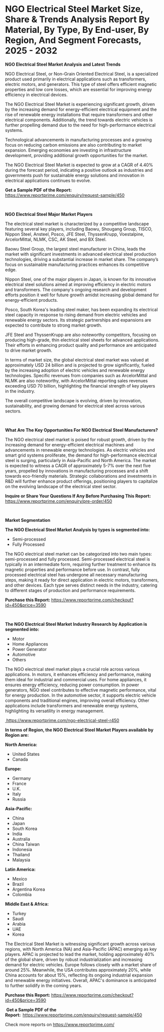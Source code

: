 <p><h1>NGO Electrical Steel Market Size, Share & Trends Analysis Report By Material, By Type, By End-user, By Region, And Segment Forecasts, 2025 - 2032</h1></p><p><strong>NGO Electrical Steel Market Analysis and Latest Trends</strong></p>
<p><p>NGO Electrical Steel, or Non-Grain Oriented Electrical Steel, is a specialized product used primarily in electrical applications such as transformers, electric motors, and generators. This type of steel offers efficient magnetic properties and low core losses, which are essential for improving energy efficiency in electrical devices. </p><p>The NGO Electrical Steel Market is experiencing significant growth, driven by the increasing demand for energy-efficient electrical equipment and the rise of renewable energy installations that require transformers and other electrical components. Additionally, the trend towards electric vehicles is further propelling demand due to the need for high-performance electrical systems.</p><p>Technological advancements in manufacturing processes and a growing focus on reducing carbon emissions are also contributing to market expansion. Emerging economies are investing in infrastructure development, providing additional growth opportunities for the market. </p><p>The NGO Electrical Steel Market is expected to grow at a CAGR of 4.40% during the forecast period, indicating a positive outlook as industries and governments push for sustainable energy solutions and innovation in electrical applications continues to evolve.</p></p>
<p><strong>Get a Sample PDF of the Report:&nbsp;</strong> <a href="https://www.reportprime.com/enquiry/request-sample/450?utm_campaign=2281&utm_medium=2&utm_source=Github&utm_content=ia&utm_term=18032025&utm_id=ngo-electrical-steel">https://www.reportprime.com/enquiry/request-sample/450</a></p>
<p>&nbsp;</p>
<p><strong>NGO Electrical Steel Major Market Players</strong></p>
<p><p>The electrical steel market is characterized by a competitive landscape featuring several key players, including Baowu, Shougang Group, TISCO, Nippon Steel, Ansteel, Posco, JFE Steel, ThyssenKrupp, Voestalpine, ArcelorMittal, NLMK, CSC, AK Steel, and BX Steel. </p><p>Baowu Steel Group, the largest steel manufacturer in China, leads the market with significant investments in advanced electrical steel production technologies, driving a substantial increase in market share. The company’s focus on sustainable manufacturing practices enhances its competitive edge.</p><p>Nippon Steel, one of the major players in Japan, is known for its innovative electrical steel solutions aimed at improving efficiency in electric motors and transformers. The company's ongoing research and development efforts position it well for future growth amidst increasing global demand for energy-efficient products.</p><p>Posco, South Korea's leading steel maker, has been expanding its electrical steel capacity in response to rising demand from electric vehicles and renewable energy sectors. Its strategic partnerships and expansions are expected to contribute to strong market growth.</p><p>JFE Steel and ThyssenKrupp are also noteworthy competitors, focusing on producing high-grade, thin electrical steel sheets for advanced applications. Their efforts in enhancing product quality and performance are anticipated to drive market growth.</p><p>In terms of market size, the global electrical steel market was valued at approximately USD 24 billion and is projected to grow significantly, fueled by the increasing adoption of electric vehicles and renewable energy technologies. Specific revenues from companies such as ArcelorMittal and NLMK are also noteworthy, with ArcelorMittal reporting sales revenues exceeding USD 70 billion, highlighting the financial strength of key players in the industry. </p><p>The overall competitive landscape is evolving, driven by innovation, sustainability, and growing demand for electrical steel across various sectors.</p></p>
<p>&nbsp;</p>
<p><strong>What Are The Key Opportunities For NGO Electrical Steel Manufacturers?</strong></p>
<p><p>The NGO electrical steel market is poised for robust growth, driven by the increasing demand for energy-efficient electrical machines and advancements in renewable energy technologies. As electric vehicles and smart grid systems proliferate, the demand for high-performance electrical steel is surging, particularly in Asia-Pacific and North America. The market is expected to witness a CAGR of approximately 5-7% over the next five years, propelled by innovations in manufacturing processes and a shift towards eco-friendly materials. Strategic collaborations and investments in R&D will further enhance product offerings, positioning players to capitalize on the evolving landscape of the electrical steel sector.</p></p>
<p><strong>Inquire or Share Your Questions If Any Before Purchasing This Report:</strong> <a href="https://www.reportprime.com/enquiry/pre-order/450?utm_campaign=2281&utm_medium=2&utm_source=Github&utm_content=ia&utm_term=18032025&utm_id=ngo-electrical-steel">https://www.reportprime.com/enquiry/pre-order/450</a></p>
<p>&nbsp;</p>
<p><strong>Market Segmentation</strong></p>
<p><strong>The NGO Electrical Steel Market Analysis by types is segmented into:</strong></p>
<p><ul><li>Semi-processed</li><li>Fully Processed</li></ul></p>
<p><p>The NGO electrical steel market can be categorized into two main types: semi-processed and fully processed. Semi-processed electrical steel is typically in an intermediate form, requiring further treatment to enhance its magnetic properties and performance before use. In contrast, fully processed electrical steel has undergone all necessary manufacturing steps, making it ready for direct application in electric motors, transformers, and other devices. Each type serves distinct needs in the industry, catering to different stages of production and performance requirements.</p></p>
<p><strong>Purchase this Report:&nbsp;</strong><a href="https://www.reportprime.com/checkout?id=450&price=3590&utm_campaign=2281&utm_medium=2&utm_source=Github&utm_content=ia&utm_term=18032025&utm_id=ngo-electrical-steel">https://www.reportprime.com/checkout?id=450&price=3590</a></p>
<p>&nbsp;</p>
<p><strong>The NGO Electrical Steel Market Industry Research by Application is segmented into:</strong></p>
<p><ul><li>Motor</li><li>Home Appliances</li><li>Power Generator</li><li>Automotive</li><li>Others</li></ul></p>
<p><p>The NGO electrical steel market plays a crucial role across various applications. In motors, it enhances efficiency and performance, making them ideal for industrial and commercial uses. For home appliances, it ensures energy efficiency, reducing power consumption. In power generators, NGO steel contributes to effective magnetic performance, vital for energy production. In the automotive sector, it supports electric vehicle components and traditional engines, improving overall efficiency. Other applications include transformers and renewable energy systems, highlighting its versatility in energy management.</p></p>
<p><a href="https://www.reportprime.com/ngo-electrical-steel-r450?utm_campaign=2281&utm_medium=2&utm_source=Github&utm_content=ia&utm_term=18032025&utm_id=ngo-electrical-steel">&nbsp;https://www.reportprime.com/ngo-electrical-steel-r450</a></p>
<p><strong>In terms of Region, the NGO Electrical Steel Market Players available by Region are:</strong></p>
<p>
    <p> <strong> North America: </strong>
        <ul>
            <li>United States</li>
            <li>Canada</li>
        </ul>
        </p> 
    <p> <strong> Europe: </strong>
        <ul>
            <li>Germany</li>
            <li>France</li>
            <li>U.K.</li>
            <li>Italy</li>
            <li>Russia</li>
        </ul>
        </p> 
    <p> <strong> Asia-Pacific: </strong>
        <ul>
            <li>China</li>
            <li>Japan</li>
            <li>South Korea</li>
            <li>India</li>
            <li>Australia</li>
            <li>China Taiwan</li>
            <li>Indonesia</li>
            <li>Thailand</li>
            <li>Malaysia</li>
        </ul>
        </p> 
    <p> <strong> Latin America: </strong>
        <ul>
            <li>Mexico</li>
            <li>Brazil</li>
            <li>Argentina Korea</li>
            <li>Colombia</li>
        </ul>
        </p> 
    <p> <strong> Middle East & Africa: </strong>
        <ul>
            <li>Turkey</li>
            <li>Saudi</li>
            <li>Arabia</li>
            <li>UAE</li>
            <li>Korea</li>
        </ul>
    </p>
    </p>
<p><p>The Electrical Steel Market is witnessing significant growth across various regions, with North America (NA) and Asia-Pacific (APAC) emerging as key players. APAC is projected to lead the market, holding approximately 40% of the global share, driven by robust industrialization and increasing demand for electric vehicles. Europe follows closely with a market share of around 25%. Meanwhile, the USA contributes approximately 20%, while China accounts for about 15%, reflecting its ongoing industrial expansion and renewable energy initiatives. Overall, APAC's dominance is anticipated to further solidify in the coming years.</p></p>
<p><strong>Purchase this Report: </strong><a href="https://www.reportprime.com/checkout?id=450&price=3590&utm_campaign=2281&utm_medium=2&utm_source=Github&utm_content=ia&utm_term=18032025&utm_id=ngo-electrical-steel">https://www.reportprime.com/checkout?id=450&price=3590</a></p>
<p>&nbsp;<strong>Get a Sample PDF of the Report:&nbsp;&nbsp;</strong><a href="https://www.reportprime.com/enquiry/request-sample/450?utm_campaign=2281&utm_medium=2&utm_source=Github&utm_content=ia&utm_term=18032025&utm_id=ngo-electrical-steel">https://www.reportprime.com/enquiry/request-sample/450</a></p>
<p><strong></strong></p>
<p>Check more reports on <a href="https://www.reportprime.com/?utm_campaign=2281&utm_medium=2&utm_source=Github&utm_content=ia&utm_term=18032025&utm_id=ngo-electrical-steel">https://www.reportprime.com/</a></p>
